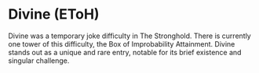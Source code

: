 # Divine (EToH)

Divine was a temporary joke difficulty in The Stronghold. There is currently one tower of this difficulty, the Box of Improbability Attainment. Divine stands out as a unique and rare entry, notable for its brief existence and singular challenge.
